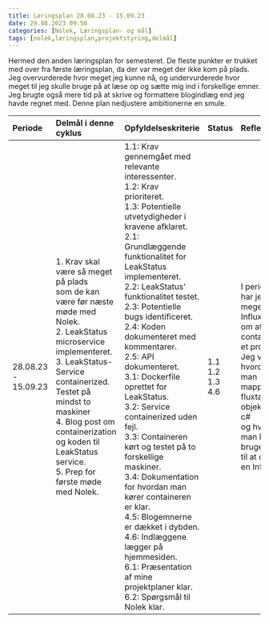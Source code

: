 ```yaml
---
title: Læringsplan 28.08.23 - 15.09.23
date: 29.08.2023 09:50
categories: [Nolek, Læringsplan- og mål]
tags: [nolek,læringsplan,projektstyring,delmål]
---
```


Hermed den anden læringsplan for semesteret. De fleste punkter er trukket med over fra første læringsplan, da der var
meget der ikke kom på plads. Jeg overvurderede hvor meget jeg kunne nå, og undervurderede hvor meget til jeg skulle
bruge på at læse op og sætte mig ind i forskellige emner. Jeg brugte også mere tid på at skrive og formattere blogindlæg
end jeg havde regnet med. Denne plan nedjustere ambitionerne en smule.






| Periode             | Delmål i denne cyklus                                                                                                                                                                                                                                                                                                 | Opfyldelseskriterie                                                                                                                                                                                                                                                                                                                                                                                                                                                                                                                                                                                                                                                                                                                                      | Status                       | Refleksion                                                                                                                                                                                             | Evaluering                                                                                                                                                                                                                            |
|:--------------------|:----------------------------------------------------------------------------------------------------------------------------------------------------------------------------------------------------------------------------------------------------------------------------------------------------------------------|:---------------------------------------------------------------------------------------------------------------------------------------------------------------------------------------------------------------------------------------------------------------------------------------------------------------------------------------------------------------------------------------------------------------------------------------------------------------------------------------------------------------------------------------------------------------------------------------------------------------------------------------------------------------------------------------------------------------------------------------------------------|:-----------------------------|:-------------------------------------------------------------------------------------------------------------------------------------------------------------------------------------------------------|:--------------------------------------------------------------------------------------------------------------------------------------------------------------------------------------------------------------------------------------|
| 28.08.23 - 15.09.23 | 1. Krav skal være så meget på plads <br>som de kan være før næste møde med Nolek.<br>2. LeakStatus microservice implementeret.<br>3. LeakStatus-Service containerized. Testet på<br> mindst to maskiner<br>4. Blog post om containerization og koden til<br>LeakStatus service.<br>5. Prep for første møde med Nolek. | 1.1: Krav gennemgået med relevante interessenter.<br>1.2: Krav prioriteret.<br>1.3: Potentielle utvetydigheder i kravene afklaret.<br>2.1: Grundlæggende funktionalitet for LeakStatus implementeret.<br>2.2: LeakStatus' funktionalitet testet.<br>2.3: Potentielle bugs identificeret.<br>2.4: Koden dokumenteret med kommentarer.<br>2.5: API dokumenteret.<br>3.1: Dockerfile oprettet for LeakStatus.<br>3.2: Service containerized uden fejl.<br>3.3: Containeren kørt og testet på to forskellige maskiner.<br>3.4: Dokumentation for hvordan man kører containeren er klar.<br>4.5: Blogemnerne er dækket i dybden.<br>4.6: Indlæggene lægger på hjemmesiden.<br>6.1: Præsentation af mine projektplaner klar.<br>6.2: Spørgsmål til Nolek klar. | 1.1<br>1.2<br>1.3<br>4.6<br> | I perioden har jeg lært meget om InfluxDB og om at containerize et projekt.<br> Jeg ved hvordan man mapper fra fluxtable til objekter i c#<br> og hvordan man kan bruge LINQ til at query en InfluxDB. | Jeg har igen taget munden for fuld og måske fokuseret mine kræfter forkert.<br> Jeg burde have fulgt min læringsplan mere i stedet for at glide ud på et<br> sidespor med dybdegående InfluxDB research. Heldigvis var det spændende. |
